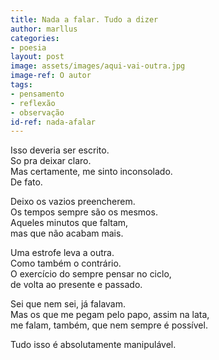 ```yaml
---
title: Nada a falar. Tudo a dizer
author: marllus
categories:
- poesia
layout: post
image: assets/images/aqui-vai-outra.jpg
image-ref: O autor
tags:
- pensamento
- reflexão
- observação
id-ref: nada-afalar
---
```


Isso deveria ser escrito.<br>
So pra deixar claro.<br>
Mas certamente, me sinto inconsolado. <br>De fato.

Deixo os vazios preencherem.<br>
Os tempos sempre são os mesmos.<br>
Aqueles minutos que faltam, <br>
mas que não acabam mais.

Uma estrofe leva a outra.<br>
Como também o contrário.<br>
O exercício do sempre pensar no ciclo, <br>
de volta ao presente e passado.

Sei que nem sei, já falavam.<br>
Mas os que me pegam pelo papo, assim na lata,<br>me falam, também, que nem sempre é possível.<br>

Tudo isso é absolutamente manipulável.
